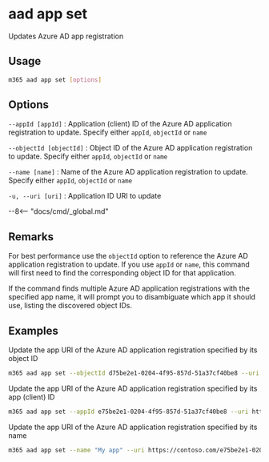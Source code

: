 # aad app set

Updates Azure AD app registration

## Usage

```sh
m365 aad app set [options]
```

## Options

`--appId [appId]`
: Application (client) ID of the Azure AD application registration to update. Specify either `appId`, `objectId` or `name`

`--objectId [objectId]`
: Object ID of the Azure AD application registration to update. Specify either `appId`, `objectId` or `name`

`--name [name]`
: Name of the Azure AD application registration to update. Specify either `appId`, `objectId` or `name`

`-u, --uri [uri]`
: Application ID URI to update

--8<-- "docs/cmd/_global.md"

## Remarks

For best performance use the `objectId` option to reference the Azure AD application registration to update. If you use `appId` or `name`, this command will first need to find the corresponding object ID for that application.

If the command finds multiple Azure AD application registrations with the specified app name, it will prompt you to disambiguate which app it should use, listing the discovered object IDs.

## Examples

Update the app URI of the Azure AD application registration specified by its object ID

```sh
m365 aad app set --objectId d75be2e1-0204-4f95-857d-51a37cf40be8 --uri https://contoso.com/e75be2e1-0204-4f95-857d-51a37cf40be8
```

Update the app URI of the Azure AD application registration specified by its app (client) ID

```sh
m365 aad app set --appId e75be2e1-0204-4f95-857d-51a37cf40be8 --uri https://contoso.com/e75be2e1-0204-4f95-857d-51a37cf40be8
```

Update the app URI of the Azure AD application registration specified by its name

```sh
m365 aad app set --name "My app" --uri https://contoso.com/e75be2e1-0204-4f95-857d-51a37cf40be8
```
